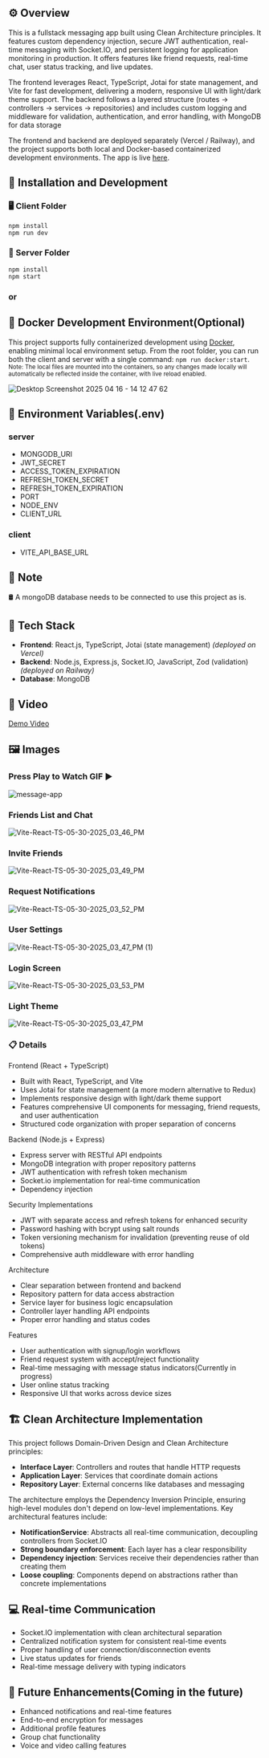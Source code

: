 ## ⚙️ Overview 
This is a fullstack messaging app built using Clean Architecture principles. It features custom dependency injection, secure JWT authentication, real-time messaging with Socket.IO, and persistent logging for application monitoring in production. It offers features like friend requests, real-time chat, user status tracking, and live updates.

The frontend leverages React, TypeScript, Jotai for state management, and Vite for fast development, delivering a modern, responsive UI with light/dark theme support. The backend follows a layered structure (routes → controllers → services → repositories) and includes custom logging and middleware for validation, authentication, and error handling, with MongoDB for data storage

The frontend and backend are deployed separately (Vercel / Railway), and the project supports both local and Docker-based containerized development environments. The app is live [here](https://messaging-app-client-ebon.vercel.app/).

## 🚀 Installation and Development

### 🖥️ Client Folder
`npm install`
<br/>`npm run dev`

### 🔧 Server Folder
`npm install`
<br/>`npm start`



### or

## 🐳 Docker Development Environment(Optional)

This project supports fully containerized development using [Docker](https://www.docker.com/get-started/), enabling minimal local environment setup.
From the root folder, you can run both the client and server with a single command: `npm run docker:start`. 
<br/> <sub>Note: The local files are mounted into the containers, so any changes made locally will automatically be reflected inside the container, with live reload enabled.</sub>

![Desktop Screenshot 2025 04 16 - 14 12 47 62](https://github.com/user-attachments/assets/b95ee49a-3734-4cc5-9f89-11491da2835d)


## 🔐 Environment Variables(.env)
### server
- MONGODB_URI
- JWT_SECRET
- ACCESS_TOKEN_EXPIRATION
- REFRESH_TOKEN_SECRET
- REFRESH_TOKEN_EXPIRATION
- PORT
- NODE_ENV
- CLIENT_URL
### client
- VITE_API_BASE_URL

## 📝 Note
🛢️ A mongoDB database needs to be connected to use this project as is.

## 🧰 Tech Stack
- **Frontend**: React.js, TypeScript, Jotai (state management) 
  _(deployed on Vercel)_
- **Backend**: Node.js, Express.js, Socket.IO, JavaScript, Zod (validation)  
  _(deployed on Railway)_
- **Database**: MongoDB

## 🎥 Video
[Demo Video](https://youtu.be/mEsYUYDX8vM)

## 🖼️ Images  
### Press Play to Watch GIF ▶️
![message-app](https://github.com/user-attachments/assets/ef3ad7ee-6e4f-4e0a-ab7f-8f1814b5307c)
### Friends List and Chat
![Vite-React-TS-05-30-2025_03_46_PM](https://github.com/user-attachments/assets/bc384d17-2612-41ac-aeaf-a77aaeea9ce8)
### Invite Friends
![Vite-React-TS-05-30-2025_03_49_PM](https://github.com/user-attachments/assets/871b5b18-6085-4695-887d-f87bd5eaddda)
### Request Notifications
![Vite-React-TS-05-30-2025_03_52_PM](https://github.com/user-attachments/assets/6bd517bb-c703-486f-b883-373807bd8d73)
### User Settings
![Vite-React-TS-05-30-2025_03_47_PM (1)](https://github.com/user-attachments/assets/2f8425fe-5fbb-400d-9534-8b14c700e996)
### Login Screen
![Vite-React-TS-05-30-2025_03_53_PM](https://github.com/user-attachments/assets/5c7dd293-3386-4ab0-bc9f-1d9b03a77dcc)
### Light Theme
![Vite-React-TS-05-30-2025_03_47_PM](https://github.com/user-attachments/assets/3b63327f-4c66-4b37-a78f-3d03b7e2f736)


### 📋 Details
Frontend (React + TypeScript)
- Built with React, TypeScript, and Vite
- Uses Jotai for state management (a more modern alternative to Redux)
- Implements responsive design with light/dark theme support
- Features comprehensive UI components for messaging, friend requests, and user authentication
- Structured code organization with proper separation of concerns

Backend (Node.js + Express)
- Express server with RESTful API endpoints
- MongoDB integration with proper repository patterns
- JWT authentication with refresh token mechanism
- Socket.io implementation for real-time communication
- Dependency injection

Security Implementations
- JWT with separate access and refresh tokens for enhanced security
- Password hashing with bcrypt using salt rounds
- Token versioning mechanism for invalidation (preventing reuse of old tokens)
- Comprehensive auth middleware with error handling

Architecture
- Clear separation between frontend and backend
- Repository pattern for data access abstraction
- Service layer for business logic encapsulation
- Controller layer handling API endpoints
- Proper error handling and status codes

Features
- User authentication with signup/login workflows
- Friend request system with accept/reject functionality
- Real-time messaging with message status indicators(Currently in progress)
- User online status tracking
- Responsive UI that works across device sizes

## 🏗️ Clean Architecture Implementation
This project follows Domain-Driven Design and Clean Architecture principles:

- **Interface Layer**: Controllers and routes that handle HTTP requests
- **Application Layer**: Services that coordinate domain actions
- **Repository Layer**: External concerns like databases and messaging

The architecture employs the Dependency Inversion Principle, ensuring high-level modules don't depend on low-level implementations. Key architectural features include:

- **NotificationService**: Abstracts all real-time communication, decoupling controllers from Socket.IO
- **Strong boundary enforcement**: Each layer has a clear responsibility
- **Dependency injection**: Services receive their dependencies rather than creating them
- **Loose coupling**: Components depend on abstractions rather than concrete implementations

## 💻 Real-time Communication
- Socket.IO implementation with clean architectural separation
- Centralized notification system for consistent real-time events
- Proper handling of user connection/disconnection events
- Live status updates for friends
- Real-time message delivery with typing indicators

## 🔮 Future Enhancements(Coming in the future)
- Enhanced notifications and real-time features
- End-to-end encryption for messages
- Additional profile features
- Group chat functionality
- Voice and video calling features
